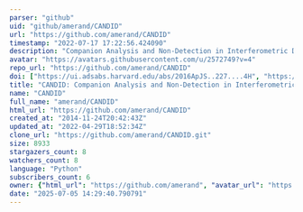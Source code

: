 ```yaml
---
parser: "github"
uid: "github/amerand/CANDID"
url: "https://github.com/amerand/CANDID"
timestamp: "2022-07-17 17:22:56.424090"
description: "Companion Analysis and Non-Detection in Interferometric Data"
avatar: "https://avatars.githubusercontent.com/u/2572749?v=4"
repo_url: "https://github.com/amerand/CANDID"
doi: ["https://ui.adsabs.harvard.edu/abs/2016ApJS..227....4H", "https://ui.adsabs.harvard.edu/abs/2015A%26A...579A..68G", "https://ui.adsabs.harvard.edu/abs/2015ascl.soft05030G/abstract"]
title: "CANDID: Companion Analysis and Non-Detection in Interferometric Data"
name: "CANDID"
full_name: "amerand/CANDID"
html_url: "https://github.com/amerand/CANDID"
created_at: "2014-11-24T20:42:43Z"
updated_at: "2022-04-29T18:52:34Z"
clone_url: "https://github.com/amerand/CANDID.git"
size: 8933
stargazers_count: 8
watchers_count: 8
language: "Python"
subscribers_count: 6
owner: {"html_url": "https://github.com/amerand", "avatar_url": "https://avatars.githubusercontent.com/u/2572749?v=4", "login": "amerand", "type": "User"}
date: "2025-07-05 14:29:40.790791"
---
```

